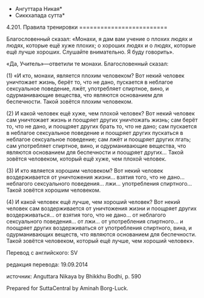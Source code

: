 * Ангуттара Никая*
* Сиккхапада сутта*

4\.201\. Правила тренировки
\=\=\=\=\=\=\=\=\=\=\=\=\=\=\=\=\=\=\=\=\=\=\=\=\=

Благословенный сказал: «Монахи, я дам вам учение о плохих людях и людях, которые ещё хуже плохих; о хороших людях и о людях, которые ещё лучше хороших\. Слушайте внимательно\. Я буду говорить»\.

«Да, Учитель»—ответили те монахи\. Благословенный сказал:

\(1\) «И кто, монахи, является плохим человеком? Вот некий человек уничтожает жизнь, берёт то, что не дано, пускается в неблагое сексуальное поведение, лжёт, употребляет спиртное, вино, и одурманивающие вещества, что являются основанием для беспечности\. Такой зовётся плохим человеком\.

\(2\) И какой человек ещё хуже, чем плохой человек? Вот некий человек сам уничтожает жизнь и поощряет других уничтожать жизнь; сам берёт то, что не дано, и поощряет других брать то, что не дано; сам пускается в неблагое сексуальное поведение и поощряет других пускаться в неблагое сексуальное поведение; сам лжёт и поощряет других лгать; сам употребляет спиртное, вино, и одурманивающие вещества, что являются основанием для беспечности и поощряет других… Такой зовётся человеком, который ещё хуже, чем плохой человек\.

\(3\) И кто является хорошим человеком? Вот некий человек воздерживается от уничтожения жизни… взятия того, что не дано… неблагого сексуального поведения… лжи… употребления спиртного… Такой зовётся хорошим человеком\.

\(4\) И какой человек ещё лучше, чем хороший человек? Вот некий человек сам воздерживается от уничтожения жизни и поощряет других воздерживаться… от взятия того, что не дано… от неблагого сексуального поведения… от лжи… от употребления спиртного… и поощряет других воздерживаться от употребления спиртного, вина, и одурманивающих веществ, что являются основанием для беспечности\. Такой зовётся человеком, который ещё лучше, чем хороший человек»\.

Перевод с английского: SV

редакция перевода: 19\.09\.2014

источник: Anguttara Nikaya by Bhikkhu Bodhi, p\. 590

Prepared for SuttaCentral by Aminah Borg\-Luck\.